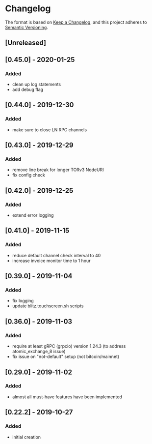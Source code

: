 # Changelog

The format is based on [Keep a Changelog](https://keepachangelog.com/en/1.0.0/),
and this project adheres to [Semantic Versioning](https://semver.org/spec/v2.0.0.html).

## [Unreleased]

## [0.45.0] - 2020-01-25
### Added
- clean up log statements
- add debug flag

## [0.44.0] - 2019-12-30
### Added
- make sure to close LN RPC channels

## [0.43.0] - 2019-12-29
### Added
- remove line break for longer TORv3 NodeURI
- fix config check

## [0.42.0] - 2019-12-25
### Added
- extend error logging

## [0.41.0] - 2019-11-15
### Added
- reduce default channel check interval to 40
- increase invoice monitor time to 1 hour

## [0.39.0] - 2019-11-04
### Added
- fix logging
- update blitz.touchscreen.sh scripts

## [0.36.0] - 2019-11-03
### Added
- require at least gRPC (grpcio) version 1.24.3 (to address atomic_exchange_8 issue)
- fix issue on "not-default" setup (not bitcoin/mainnet)

## [0.29.0] - 2019-11-02
### Added
- almost all must-have features have been implemented

## [0.22.2] - 2019-10-27
### Added
- initial creation
